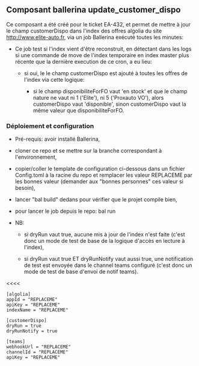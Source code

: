 ## Composant ballerina update_customer_dispo

Ce composant a été créé pour le ticket EA-432, et permet de mettre à jour le champ customerDispo dans l'index des offres algolia du site http://www.elite-auto.fr, via un job Ballerina exécuté toutes les minutes:

* Ce job test si l'index vient d'être reconstruit, en détectant dans les logs si une commande de move de l'index temporaire en index master plus récente que la dernière execution de ce cron, a eu lieu:

    * si oui, le le champ customerDispo est ajouté à toutes les offres de l'index via cette logique:

        * si le champ disponibiliteForFO vaut 'en stock' et que le champ nature ne vaut ni 1 ('Elite'), ni 5 ('Proxauto VO'), alors customerDispo vaut 'disponible', sinon customerDispo vaut la même valeur que disponibiliteForFO.



  






  






  




### Déploiement et configuration

* Pré-requis: avoir installé Ballerina,



  
* cloner ce repo et se mettre sur la branche correspondant à l'environnement,



  
* copier/coller le template de configuration ci-dessous dans un fichier Config.toml à la racine du repo et remplacer les valeur REPLACEME par les bonnes valeur (demander aux "bonnes personnes" ces valeur si besoin),



  
* lancer "bal build" dedans pour vérifier que le projet compile bien,



  
* pour lancer le job depuis le repo: bal run



  
* NB:

    * si dryRun vaut true, aucune mis à jour de l'index n'est faite (c'est donc un mode de test de base de la logique d'accès en lecture à l'index),



  
    * si dryRun vaut true ET dryRunNotify vaut aussi true, une notification de test est envoyée dans le channel teams configuré (c'est donc un mode de test de base d'envoi de notif teams).



  






  




<<<<



    [algolia]
    appId = "REPLACEME"
    apiKey = "REPLACEME"
    indexName = "REPLACEME"
    
    [customerDispo]
    dryRun = true
    dryRunNotify = true
    
    [teams]
    webhookUrl = "REPLACEME"
    channelId = "REPLACEME"
    apiKey = "REPLACEME"
    

>>>>


